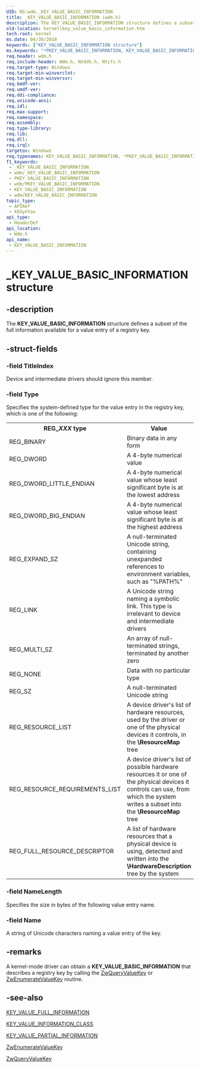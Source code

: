 ```yaml
---
UID: NS:wdm._KEY_VALUE_BASIC_INFORMATION
title: _KEY_VALUE_BASIC_INFORMATION (wdm.h)
description: The KEY_VALUE_BASIC_INFORMATION structure defines a subset of the full information available for a value entry of a registry key.
old-location: kernel\key_value_basic_information.htm
tech.root: kernel
ms.date: 04/30/2018
keywords: ["KEY_VALUE_BASIC_INFORMATION structure"]
ms.keywords: "*PKEY_VALUE_BASIC_INFORMATION, KEY_VALUE_BASIC_INFORMATION, KEY_VALUE_BASIC_INFORMATION structure [Kernel-Mode Driver Architecture], PKEY_VALUE_BASIC_INFORMATION, PKEY_VALUE_BASIC_INFORMATION structure pointer [Kernel-Mode Driver Architecture], _KEY_VALUE_BASIC_INFORMATION, kernel.key_value_basic_information, kstruct_c_ba44285c-18a4-4a35-a31b-c2a6573d7023.xml, wdm/KEY_VALUE_BASIC_INFORMATION, wdm/PKEY_VALUE_BASIC_INFORMATION"
req.header: wdm.h
req.include-header: Wdm.h, Ntddk.h, Ntifs.h
req.target-type: Windows
req.target-min-winverclnt: 
req.target-min-winversvr: 
req.kmdf-ver: 
req.umdf-ver: 
req.ddi-compliance: 
req.unicode-ansi: 
req.idl: 
req.max-support: 
req.namespace: 
req.assembly: 
req.type-library: 
req.lib: 
req.dll: 
req.irql: 
targetos: Windows
req.typenames: KEY_VALUE_BASIC_INFORMATION, *PKEY_VALUE_BASIC_INFORMATION
f1_keywords:
 - _KEY_VALUE_BASIC_INFORMATION
 - wdm/_KEY_VALUE_BASIC_INFORMATION
 - PKEY_VALUE_BASIC_INFORMATION
 - wdm/PKEY_VALUE_BASIC_INFORMATION
 - KEY_VALUE_BASIC_INFORMATION
 - wdm/KEY_VALUE_BASIC_INFORMATION
topic_type:
 - APIRef
 - kbSyntax
api_type:
 - HeaderDef
api_location:
 - Wdm.h
api_name:
 - KEY_VALUE_BASIC_INFORMATION
---
```


# _KEY_VALUE_BASIC_INFORMATION structure


## -description

The <b>KEY_VALUE_BASIC_INFORMATION</b> structure defines a subset of the full information available for a value entry of a registry key.

## -struct-fields

### -field TitleIndex

Device and intermediate drivers should ignore this member.

### -field Type

Specifies the system-defined type for the value entry in the registry key, which is one of the following:

<table>
<tr>
<th>REG_<i>XXX</i> type</th>
<th>Value</th>
</tr>
<tr>
<td>
REG_BINARY

</td>
<td>
Binary data in any form

</td>
</tr>
<tr>
<td>
REG_DWORD

</td>
<td>
A 4-byte numerical value

</td>
</tr>
<tr>
<td>
REG_DWORD_LITTLE_ENDIAN

</td>
<td>
A 4-byte numerical value whose least significant byte is at the lowest address

</td>
</tr>
<tr>
<td>
REG_DWORD_BIG_ENDIAN

</td>
<td>
A 4-byte numerical  value whose least significant byte is at the highest address

</td>
</tr>
<tr>
<td>
REG_EXPAND_SZ

</td>
<td>
A null-terminated Unicode string, containing unexpanded references to environment variables, such as "%PATH%"

</td>
</tr>
<tr>
<td>
REG_LINK

</td>
<td>
A Unicode string naming a symbolic link. This type is irrelevant to device and intermediate drivers

</td>
</tr>
<tr>
<td>
REG_MULTI_SZ

</td>
<td>
An array of null-terminated strings, terminated by another zero

</td>
</tr>
<tr>
<td>
REG_NONE

</td>
<td>
Data with no particular type

</td>
</tr>
<tr>
<td>
REG_SZ

</td>
<td>
A null-terminated Unicode string

</td>
</tr>
<tr>
<td>
REG_RESOURCE_LIST

</td>
<td colspan="2">
A device driver's list of hardware resources, used by the driver or one of the physical devices it controls, in the <b>\ResourceMap</b> tree

</td>
</tr>
<tr>
<td>
REG_RESOURCE_REQUIREMENTS_LIST

</td>
<td colspan="2">
A device driver's list of possible hardware resources it or one of the physical devices it controls can use, from which the system writes a subset into the <b>\ResourceMap</b> tree

</td>
</tr>
<tr>
<td>
REG_FULL_RESOURCE_DESCRIPTOR

</td>
<td colspan="2">
A list of hardware resources that a physical device is using, detected and written into the <b>\HardwareDescription</b> tree by the system

</td>
</tr>
</table>

### -field NameLength

Specifies the size in bytes of the following value entry name.

### -field Name

A string of Unicode characters naming a value entry of the key.

## -remarks

A kernel-mode driver can obtain a <b>KEY_VALUE_BASIC_INFORMATION</b> that describes a registry key by calling the <a href="/windows-hardware/drivers/ddi/wdm/nf-wdm-zwqueryvaluekey">ZwQueryValueKey</a> or <a href="/windows-hardware/drivers/ddi/wdm/nf-wdm-zwenumeratevaluekey">ZwEnumerateValueKey</a> routine.

## -see-also

<a href="/windows-hardware/drivers/ddi/wdm/ns-wdm-_key_value_full_information">KEY_VALUE_FULL_INFORMATION</a>



<a href="/windows-hardware/drivers/ddi/wdm/ne-wdm-_key_value_information_class">KEY_VALUE_INFORMATION_CLASS</a>



<a href="/windows-hardware/drivers/ddi/wdm/ns-wdm-_key_value_partial_information">KEY_VALUE_PARTIAL_INFORMATION</a>



<a href="/windows-hardware/drivers/ddi/wdm/nf-wdm-zwenumeratevaluekey">ZwEnumerateValueKey</a>



<a href="/windows-hardware/drivers/ddi/wdm/nf-wdm-zwqueryvaluekey">ZwQueryValueKey</a>
